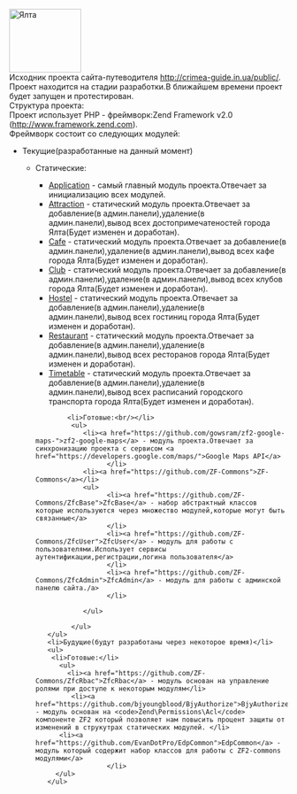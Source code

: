 <img src="http://s-group.in.ua/yalta/public/img/logo1.png" width="130" height="115" alt="Ялта"><br/>
Исходник проекта сайта-путеводителя http://crimea-guide.in.ua/public/.
Проект находится на стадии разработки.В ближайшем времени проект будет запущен и протестирован.<br/>
Структура проекта:<br/>
Проект использует PHP - фреймворк:Zend Framework v2.0 (http://www.framework.zend.com). <br/>
Фреймворк состоит со следующих модулей:<br/>
<ul>
    <li>Текущие(разработанные на данный  момент)</li>
      <ul>
         <li>Статические:<br/></li> 
          <ul>
               <li> <a href="https://github.com/alfared/yalta/tree/master/module/Application">Application</a>  - самый главный модуль проекта.Отвечает за 
        инициализацию всех модулей.</li>
               <li> <a href="https://github.com/alfared/yalta/tree/master/module/Attraction">Attraction</a> - cтатический модуль проекта.Отвечает за добавление(в админ.панели),удаление(в админ.панели),вывод всех достопримечатеностей города Ялта(Будет изменен и доработан).
              </li>
               <li> <a href="https://github.com/alfared/yalta/tree/master/module/Cafe">Cafe</a> - cтатический модуль проекта.Отвечает за добавление(в админ.панели),удаление(в админ.панели),вывод всех кафе города Ялта(Будет изменен и доработан).
              </li>
              <li> <a href="https://github.com/alfared/yalta/tree/master/module/Club">Club</a> - cтатический модуль проекта.Отвечает за добавление(в админ.панели),удаление(в админ.панели),вывод всех клубов города Ялта(Будет изменен и доработан).
              </li>
              <li> <a href="https://github.com/alfared/yalta/tree/master/module/Hostel">Hostel</a> - cтатический модуль проекта.Отвечает за добавление(в админ.панели),удаление(в админ.панели),вывод всех гостиниц города Ялта(Будет изменен и доработан).
              </li>
              <li> <a href="https://github.com/alfared/yalta/tree/master/module/Restaurant">Restaurant</a> - cтатический модуль проекта.Отвечает за добавление(в админ.панели),удаление(в админ.панели),вывод всех ресторанов города Ялта(Будет изменен и доработан).
               </li>
              <li> <a href="https://github.com/alfared/yalta/tree/master/module/Timetable">Timetable</a> - cтатический модуль проекта.Отвечает за добавление(в админ.панели),удаление(в админ.панели),вывод всех расписаний городского транспорта города Ялта(Будет изменен и доработан).
               </li>
         </ul>
         
            <li>Готовые:<br/></li> 
             <ul>
                <li><a href="https://github.com/gowsram/zf2-google-maps-">zf2-google-maps</a> - модуль проекта.Отвечает за синхронизацию проекта с сервисом <a href="https://developers.google.com/maps/">Google Maps API</a>
                      </li>
                <li><a href="https://github.com/ZF-Commons">ZF-Commons</a></li>
                <ul>                     
                      <li><a href="https://github.com/ZF-Commons/ZfcBase">ZfcBase</a> - набор абстрактный классов которые используются через множество модулей,которые могут быть связанные</a>
                      </li>
                      <li><a href="https://github.com/ZF-Commons/ZfcUser">ZfcUser</a> - модуль для работы с пользователями.Использует сервисы аутентификации,регистрации,логина пользователя</a>
                      </li>
                      <li><a href="https://github.com/ZF-Commons/ZfcAdmin">ZfcAdmin</a> - модуль для работы с админской панелю сайта./a>
                      </li>
                       
                </ul>
               
             </ul>                  
       </ul>
       <li>Будущие(будут разработаны через некоторое время)</li>
       <ul>
        <li>Готовые:</li>
          <ul>
            <li><a href="https://github.com/ZF-Commons/ZfcRbac">ZfcRbac</a> - модуль основан на управление ролями при доступе к некоторым модулям</li>
             <li><a href="https://github.com/bjyoungblood/BjyAuthorize">BjyAuthorize</a> - модуль основан на <code>Zend\Permissions\Acl</code> компоненте ZF2 который позволяет нам повысить процент защиты от изменений в струкутрах статических модулей. </li>
          <li><a href="https://github.com/EvanDotPro/EdpCommon">EdpCommon</a> - модуль который содержит набор классов для работы с ZF2-commons модулями</a>
                      </li>
         </ul>
       </ul>

</ul>
